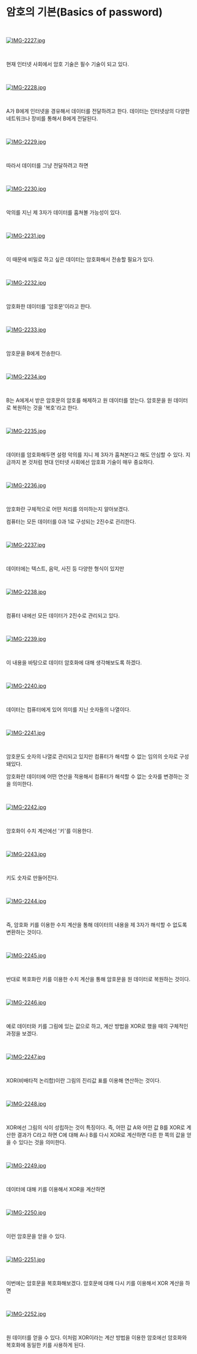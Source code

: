 # 암호의 기본(Basics of password)

</br>

[![IMG-2227.jpg](https://i.postimg.cc/7ZSzXHSf/IMG-2227.jpg)](https://postimg.cc/FYs1HQW4)

</br>

현재 인터넷 사회에서 암호 기술은 필수 기술이 되고 있다.

</br>

[![IMG-2228.jpg](https://i.postimg.cc/bYM2hDTZ/IMG-2228.jpg)](https://postimg.cc/hhLG8GNn)

</br>

A가 B에게 인터넷을 경유해서 데이터를 전달하려고 한다. 데이터는 인터넷상의 다양한 네트워크나 장비를 통해서 B에게 전달된다.

</br>

[![IMG-2229.jpg](https://i.postimg.cc/mkxz7KhQ/IMG-2229.jpg)](https://postimg.cc/2bwSDcQ6)

</br>

따라서 데이터를 그냥 전달하려고 하면

</br>

[![IMG-2230.jpg](https://i.postimg.cc/jS8DMDLq/IMG-2230.jpg)](https://postimg.cc/XrCNJ7ft)

</br>

악의를 지닌 제 3자가 데이터를 훔쳐볼 가능성이 있다.

</br>

[![IMG-2231.jpg](https://i.postimg.cc/1tD51X5q/IMG-2231.jpg)](https://postimg.cc/HcsCQpMY)

</br>

이 때문에 비밀로 하고 싶은 데이터는 암호화해서 전송할 필요가 있다.

</br>

[![IMG-2232.jpg](https://i.postimg.cc/x8swwVHm/IMG-2232.jpg)](https://postimg.cc/QKTY7PfN)

</br>

암호화한 데이터를 '암호문'이라고 한다.

</br>

[![IMG-2233.jpg](https://i.postimg.cc/1zPvrYV1/IMG-2233.jpg)](https://postimg.cc/NKJ8gDxd)

</br>

암호문을 B에게 전송한다.

</br>

[![IMG-2234.jpg](https://i.postimg.cc/vHfj7n29/IMG-2234.jpg)](https://postimg.cc/yk6vsDHY)

</br>

B는 A에게서 받은 암호문의 암호를 해제하고 원 데이터를 얻는다. 암호문을 원 데이터로 복원하는 것을 '복호'라고 한다.

</br>

[![IMG-2235.jpg](https://i.postimg.cc/1tD67ykW/IMG-2235.jpg)](https://postimg.cc/DJy883ys)

</br>

데이터를 암호화해두면 설령 악의를 지니 제 3자가 훔쳐본다고 해도 안심할 수 있다. 지금까지 본 것처럼 현대 인터넷 사회에선 암호화 기술이 매우 중요하다.

</br>

[![IMG-2236.jpg](https://i.postimg.cc/CxWz3WH9/IMG-2236.jpg)](https://postimg.cc/zyFzW2Qk)

</br>

암호화란 구체적으로 어떤 처리를 의미하는지 알아보겠다.

컴퓨터는 모든 데이터를 0과 1로 구성되는 2진수로 괸리한다.

</br>

[![IMG-2237.jpg](https://i.postimg.cc/bvVD6sVH/IMG-2237.jpg)](https://postimg.cc/rdWwsFkK)

</br>

데이터에는 텍스트, 음악, 사진 등 다양한 형식이 있지만

</br>

[![IMG-2238.jpg](https://i.postimg.cc/SxynkWwf/IMG-2238.jpg)](https://postimg.cc/zVczkRDy)

</br>

컴퓨터 내에선 모든 데이터가 2진수로 관리되고 있다.

</br>

[![IMG-2239.jpg](https://i.postimg.cc/SRFK5868/IMG-2239.jpg)](https://postimg.cc/9RbVwDNF)

</br>

이 내용을 바탕으로 데이터 암호화에 대해 생각해보도록 하겠다.

</br>

[![IMG-2240.jpg](https://i.postimg.cc/nLNVj7w5/IMG-2240.jpg)](https://postimg.cc/FfgXwfvg)

</br>

데이터는 컴퓨터에게 있어 의미를 지닌 숫자들의 나열이다.

</br>

[![IMG-2241.jpg](https://i.postimg.cc/50c1NJXW/IMG-2241.jpg)](https://postimg.cc/SXGHDwLg)

</br>

암호문도 숫자의 나열로 관리되고 있지만 컴퓨터가 해석할 수 없는 임의의 숫자로 구성돼있다.

암호화란 데이터에 어떤 연산을 적용해서 컴퓨터가 해석할 수 없는 숫자를 변경하는 것을 의미한다.

</br>

[![IMG-2242.jpg](https://i.postimg.cc/4dCHcn88/IMG-2242.jpg)](https://postimg.cc/JyqhV7CJ)

</br>

암호화이 수치 계산에선 '키'를 이용한다.

</br>

[![IMG-2243.jpg](https://i.postimg.cc/52YtmbQD/IMG-2243.jpg)](https://postimg.cc/0zvxkgfC)

</br>

키도 숫자로 만들어진다.

</br>

[![IMG-2244.jpg](https://i.postimg.cc/vmvwrNhp/IMG-2244.jpg)](https://postimg.cc/R3qY9GjR)

</br>

즉, 암호화 키를 이용한 수치 계산을 통해 데이터의 내용을 제 3자가 해석할 수 없도록 변환하는 것이다.

</br>

[![IMG-2245.jpg](https://i.postimg.cc/3RJNmpXF/IMG-2245.jpg)](https://postimg.cc/DWH7KSYS)

</br>

반대로 복호화란 키를 이용한 수치 계산을 통해 암호문을 원 데이터로 복원하는 것이다.

</br>

[![IMG-2246.jpg](https://i.postimg.cc/GhYDcFq4/IMG-2246.jpg)](https://postimg.cc/jLx2c7VT)

</br>

예로 데이터와 키를 그림에 있는 값으로 하고, 계산 방법을 XOR로 했을 때의 구체적인 과정을 보겠다.

</br>

[![IMG-2247.jpg](https://i.postimg.cc/sDpBFVgS/IMG-2247.jpg)](https://postimg.cc/6yp6nxR5)

</br>

XOR(비배타적 논리합)이란 그림의 진리값 표를 이용해 연산하는 것이다.

</br>

[![IMG-2248.jpg](https://i.postimg.cc/ZYNn3T3g/IMG-2248.jpg)](https://postimg.cc/c6sdGGFM)

</br>

XOR에선 그림의 식이 성립하는 것이 특징이다. 즉, 어떤 값 A와 어떤 값 B를 XOR로 계산한 결과가 C라고 하면 C에 대해 A나 B를 다시 XOR로 계산하면 다른 한 쪽의 값을 얻을 수 있다는 것을 의미한다.

</br>

[![IMG-2249.jpg](https://i.postimg.cc/4dkd2qRw/IMG-2249.jpg)](https://postimg.cc/wt2g7Wvs)

</br>

데이터에 대해 키를 이용해서 XOR을 계산하면

</br>

[![IMG-2250.jpg](https://i.postimg.cc/ZYjb6Cnw/IMG-2250.jpg)](https://postimg.cc/Sj2bhQW9)

</br>

이런 암호문을 얻을 수 있다.

</br>

[![IMG-2251.jpg](https://i.postimg.cc/VNj1vN2B/IMG-2251.jpg)](https://postimg.cc/rdF7YqVK)

</br>

이번에는 암호문을 복호화해보겠다. 암호문에 대해 다시 키를 이용해서 XOR 계산을 하면

</br>

[![IMG-2252.jpg](https://i.postimg.cc/T2kxpFNS/IMG-2252.jpg)](https://postimg.cc/23BMtcDF)

</br>

원 데이터를 얻을 수 있다. 이처럼 XOR이라는 계산 방법을 이용한 암호에선 암호화와 복호화에 동일한 키를 사용하게 된다.
